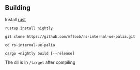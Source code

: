 ## Building

Install [rust](https://doc.rust-lang.org/cargo/getting-started/installation.html)

`rustup install nightly`

`git clone https://github.com/mfloob/rs-internal-ue-palia.git`

`cd rs-internal-ue-palia` 

`cargo +nightly build [--release]`

The dll is in `/target` after compiling

